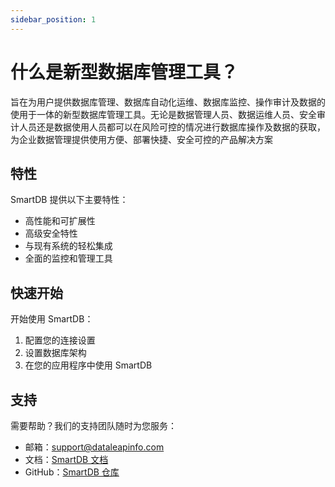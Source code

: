 ```yaml
---
sidebar_position: 1
---
```


# 什么是新型数据库管理工具？

旨在为用户提供数据库管理、数据库自动化运维、数据库监控、操作审计及数据的使用于一体的新型数据库管理工具。无论是数据管理人员、数据运维人员、安全审计人员还是数据使用人员都可以在风险可控的情况进行数据库操作及数据的获取，为企业数据管理提供使用方便、部署快捷、安全可控的产品解决方案

## 特性

SmartDB 提供以下主要特性：

- 高性能和可扩展性
- 高级安全特性
- 与现有系统的轻松集成
- 全面的监控和管理工具

## 快速开始

开始使用 SmartDB：

1. 配置您的连接设置
2. 设置数据库架构
3. 在您的应用程序中使用 SmartDB

## 支持

需要帮助？我们的支持团队随时为您服务：

- 邮箱：support@dataleapinfo.com
- 文档：[SmartDB 文档](https://dataleapinfo.github.io/smartdb-doc/docs/intro)
- GitHub：[SmartDB 仓库](https://github.com/dataleapinfo)
